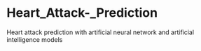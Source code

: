 # Heart_Attack-_Prediction
Heart attack prediction with artificial neural network and artificial intelligence models
